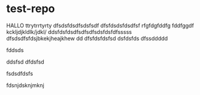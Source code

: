 # test-repo

HALLO
ttrytrrtyrty
dfsdsfdsdfsdsfsdf
dfsfdsdsfdsdfsf
rfgfdgfddfg
fddfggdf
kckljdjkldlk/jdkl/
ddsfdsfdsdfsdfsdfsdsfdsfdfsssss
dfsdsdfsfdsjbkekjheajkhew
dd
dfsfdsfdsfsd
dsfdsfds
dfssddddd

fddsds

ddsfsd
dfdsfsd


fsdsdfdsfs


fdsnjdsknjmknj
